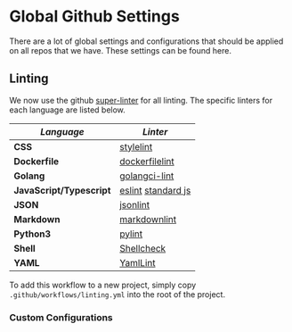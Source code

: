# Global Github Settings

There are a lot of global settings and configurations that should be applied on
all repos that we have. These settings can be found here.

## Linting

We now use the github [super-linter](https://github.com/github/super-linter)
for all linting. The specific linters for each language are listed below.

| _Language_                | _Linter_                                                                 |
| ------------------------- | ------------------------------------------------------------------------ |
| **CSS**                   | [stylelint](https://stylelint.io/)                                       |
| **Dockerfile**            | [dockerfilelint](https://github.com/replicatedhq/dockerfilelint.git)     |
| **Golang**                | [golangci-lint](https://github.com/golangci/golangci-lint)               |
| **JavaScript/Typescript** | [eslint](https://eslint.org/) [standard js](https://standardjs.com/)     |
| **JSON**                  | [jsonlint](https://github.com/zaach/jsonlint)                            |
| **Markdown**              | [markdownlint](https://github.com/igorshubovych/markdownlint-cli#readme) |
| **Python3**               | [pylint](https://www.pylint.org/)                                        |
| **Shell**                 | [Shellcheck](https://github.com/koalaman/shellcheck)                     |
| **YAML**                  | [YamlLint](https://github.com/adrienverge/yamllint)                      |

To add this workflow to a new project, simply copy `.github/workflows/linting.yml`
into the root of the project.

### Custom Configurations
